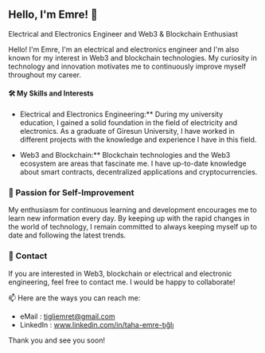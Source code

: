 ## Hello, I'm Emre! 👋

Electrical and Electronics Engineer and Web3 & Blockchain Enthusiast

Hello! I'm Emre, I'm an electrical and electronics engineer and I'm also known for my interest in Web3 and blockchain technologies. My curiosity in technology and innovation motivates me to continuously improve myself throughout my career.

#### 🛠️ My Skills and Interests

- Electrical and Electronics Engineering:** During my university education, I gained a solid foundation in the field of electricity and electronics. As a graduate of Giresun University, I have worked in different projects with the knowledge and experience I have in this field.

- Web3 and Blockchain:** Blockchain technologies and the Web3 ecosystem are areas that fascinate me. I have up-to-date knowledge about smart contracts, decentralized applications and cryptocurrencies.

### 🌱 Passion for Self-Improvement

My enthusiasm for continuous learning and development encourages me to learn new information every day. By keeping up with the rapid changes in the world of technology, I remain committed to always keeping myself up to date and following the latest trends.

### 🤝 Contact

If you are interested in Web3, blockchain or electrical and electronic engineering, feel free to contact me. I would be happy to collaborate!

📫 Here are the ways you can reach me:
- eMail : tigliemret@gmail.com
- LinkedIn : www.linkedin.com/in/taha-emre-tığlı

Thank you and see you soon!
